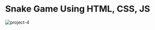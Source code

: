 # Snake Game Using HTML, CSS, JS

![project-4](https://user-images.githubusercontent.com/62342666/206780641-a1d3e859-4fe1-40d7-b4ef-0a03049f1a43.png)

